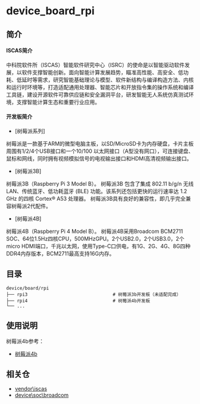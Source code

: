 # device_board_rpi

## 简介

#### ISCAS简介

中科院软件所（ISCAS）智能软件研究中心（ISRC）的使命是以智能驱动软件发展，以软件支撑智能创新。面向智能计算发展趋势，瞄准高性能、高安全、低功耗、低延时等需求，研究智能基础理论与模型、软件新结构与编译构造方法、内核和运行时环境等，打造适配通用处理器、智能芯片和开放指令集的操作系统和编译工具链，建设开源软件可靠供应链和安全漏洞平台，研发智能无人系统仿真测试环境，支撑智能计算生态和重要行业应用。

#### 开发板简介

- [树莓派系列]

树莓派是一款基于ARM的微型电脑主板，以SD/MicroSD卡为内存硬盘，卡片主板周围有1/2/4个USB接口和一个10/100 以太网接口（A型没有网口），可连接键盘、鼠标和网线，同时拥有视频模拟信号的电视输出接口和HDMI高清视频输出接口。

- [树莓派3B]

树莓派3B（Raspberry Pi 3 Model B）。 树莓派3B 包含了集成 802.11 b/g/n 无线 LAN、传统蓝牙、低功耗蓝牙 (BLE) 功能。该系列还包括更快的运行速率达 1.2 GHz 的四核 Cortex® A53 处理器。 树莓派3B具有良好的兼容性，即几乎完全兼容树莓派2代配件。

- [树莓派4B]

树莓派4B（Raspberry Pi 4 Model B）。 树莓派4B采用Broadcom BCM2711 SOC、64位1.5Hz四核CPU，500MHzGPU。2个USB2.0，2个USB3.0，2个micro HDMI端口，千兆以太网，使用Type-C口供电，有1G、2G、4G、8G四种DDR4内存版本，BCM2711最高支持16G内存。


## 目录

```
device/board/rpi
├── rpi3                                # 树莓派3b开发板（未适配完成）
├── rpi4                                # 树莓派4b开发板
└── ...
```

## 使用说明

树莓派4b参考：
- [树莓派4b](https://gitee.com/openharmony-sig/device_board_rpi/blob/OpenHarmony-4.1-Release/rpi4/README_zh.md)


## 相关仓

* [vendor\iscas](https://gitee.com/openharmony-sig/vendor_iscas)
* [device\soc\broadcom](https://gitee.com/openharmony-sig/device_soc_broadcom)